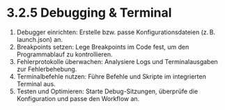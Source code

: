 # 3.2.5 Debugging & Terminal

1. Debugger einrichten: Erstelle bzw. passe Konfigurationsdateien (z. B. launch.json) an.
2. Breakpoints setzen: Lege Breakpoints im Code fest, um den Programmablauf zu kontrollieren.
3. Fehlerprotokolle überwachen: Analysiere Logs und Terminalausgaben zur Fehlerbehebung.
4. Terminalbefehle nutzen: Führe Befehle und Skripte im integrierten Terminal aus.
5. Testen und Optimieren: Starte Debug-Sitzungen, überprüfe die Konfiguration und passe den Workflow an.

